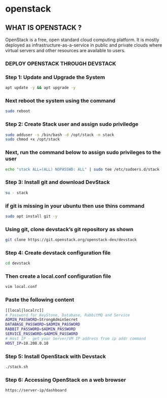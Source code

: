 # openstack
## WHAT IS OPENSTACK ?
OpenStack is a free, open standard cloud computing platform. It is mostly deployed as infrastructure-as-a-service in public and private clouds where virtual servers and other resources are available to users.
### DEPLOY OPENSTACK THROUGH DEVSTACK

### Step 1: Update and Upgrade the System

```bash
apt update -y && apt upgrade -y
```
### Next reboot the system using the command

```bash
sudo reboot
```

### Step 2: Create Stack user and assign sudo priviledge
```bash
sudo adduser -s /bin/bash -d /opt/stack -m stack
sudo chmod +x /opt/stack
```
### Next, run the command below to assign sudo privileges to the user
```bash
echo "stack ALL=(ALL) NOPASSWD: ALL" | sudo tee /etc/sudoers.d/stack
```
### Step 3: Install git and download DevStack
```bash
su - stack
```
### if git is missing in your ubuntu then use thins command
```bash
sudo apt install git -y
```
### Using git, clone devstack’s git repository as shown
```bash
git clone https://git.openstack.org/openstack-dev/devstack
```
### Step 4: Create devstack configuration file
```bash
cd devstack
```
### Then create a local.conf configuration file
```bash
vim local.conf
```
### Paste the following content
```bash
[[local|localrc]]
# Password for KeyStone, Database, RabbitMQ and Service
ADMIN_PASSWORD=StrongAdminSecret
DATABASE_PASSWORD=$ADMIN_PASSWORD
RABBIT_PASSWORD=$ADMIN_PASSWORD
SERVICE_PASSWORD=$ADMIN_PASSWORD
# Host IP - get your Server/VM IP address from ip addr command
HOST_IP=10.208.0.10
```
### Step 5: Install OpenStack with Devstack
```bash
./stack.sh
```
### Step 6: Accessing OpenStack on a web browser
```bash
https://server-ip/dashboard
```
